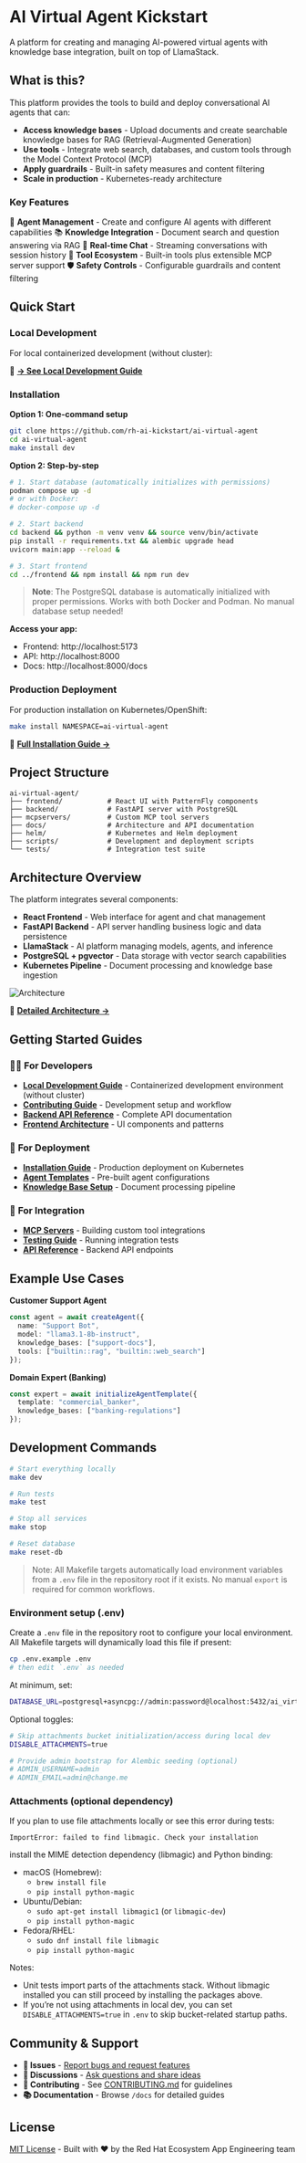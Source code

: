 # AI Virtual Agent Kickstart

A platform for creating and managing AI-powered virtual agents with knowledge base integration, built on top of LlamaStack.

## What is this?

This platform provides the tools to build and deploy conversational AI agents that can:

- **Access knowledge bases** - Upload documents and create searchable knowledge bases for RAG (Retrieval-Augmented Generation)
- **Use tools** - Integrate web search, databases, and custom tools through the Model Context Protocol (MCP)
- **Apply guardrails** - Built-in safety measures and content filtering
- **Scale in production** - Kubernetes-ready architecture

### Key Features

🤖 **Agent Management** - Create and configure AI agents with different capabilities
📚 **Knowledge Integration** - Document search and question answering via RAG
💬 **Real-time Chat** - Streaming conversations with session history
🔧 **Tool Ecosystem** - Built-in tools plus extensible MCP server support
🛡️ **Safety Controls** - Configurable guardrails and content filtering

## Quick Start

### Local Development

For local containerized development (without cluster):

📖 **[→ See Local Development Guide](DEVELOPMENT.md)**

### Installation

**Option 1: One-command setup**
```bash
git clone https://github.com/rh-ai-kickstart/ai-virtual-agent
cd ai-virtual-agent
make install dev
```

**Option 2: Step-by-step**
```bash
# 1. Start database (automatically initializes with permissions)
podman compose up -d
# or with Docker:
# docker-compose up -d

# 2. Start backend
cd backend && python -m venv venv && source venv/bin/activate
pip install -r requirements.txt && alembic upgrade head
uvicorn main:app --reload &

# 3. Start frontend
cd ../frontend && npm install && npm run dev
```

> **Note**: The PostgreSQL database is automatically initialized with proper permissions. Works with both Docker and Podman. No manual database setup needed!

**Access your app:**
- Frontend: http://localhost:5173
- API: http://localhost:8000
- Docs: http://localhost:8000/docs

### Production Deployment

For production installation on Kubernetes/OpenShift:

```bash
make install NAMESPACE=ai-virtual-agent
```

📖 **[Full Installation Guide →](INSTALLING.md)**

## Project Structure

```
ai-virtual-agent/
├── frontend/           # React UI with PatternFly components
├── backend/            # FastAPI server with PostgreSQL
├── mcpservers/         # Custom MCP tool servers
├── docs/               # Architecture and API documentation
├── helm/               # Kubernetes and Helm deployment
├── scripts/            # Development and deployment scripts
└── tests/              # Integration test suite
```

## Architecture Overview

The platform integrates several components:

- **React Frontend** - Web interface for agent and chat management
- **FastAPI Backend** - API server handling business logic and data persistence
- **LlamaStack** - AI platform managing models, agents, and inference
- **PostgreSQL + pgvector** - Data storage with vector search capabilities
- **Kubernetes Pipeline** - Document processing and knowledge base ingestion

![Architecture](docs/images/architecture.png)

📖 **[Detailed Architecture →](docs/virtual-agents-architecture.md)**

## Getting Started Guides

### 👩‍💻 **For Developers**
- **[Local Development Guide](DEVELOPMENT.md)** - Containerized development environment (without cluster)
- **[Contributing Guide](CONTRIBUTING.md)** - Development setup and workflow
- **[Backend API Reference](docs/api-reference.md)** - Complete API documentation
- **[Frontend Architecture](frontend/README.md)** - UI components and patterns

### 🚀 **For Deployment**
- **[Installation Guide](INSTALLING.md)** - Production deployment on Kubernetes
- **[Agent Templates](docs/agent-templates-ingestion.md)** - Pre-built agent configurations
- **[Knowledge Base Setup](docs/knowledge-base-architecture.md)** - Document processing pipeline

### 🔧 **For Integration**
- **[MCP Servers](mcpservers/README.md)** - Building custom tool integrations
- **[Testing Guide](tests/README.md)** - Running integration tests
- **[API Reference](docs/api-reference.md)** - Backend API endpoints

## Example Use Cases

**Customer Support Agent**
```typescript
const agent = await createAgent({
  name: "Support Bot",
  model: "llama3.1-8b-instruct",
  knowledge_bases: ["support-docs"],
  tools: ["builtin::rag", "builtin::web_search"]
});
```

**Domain Expert (Banking)**
```typescript
const expert = await initializeAgentTemplate({
  template: "commercial_banker",
  knowledge_bases: ["banking-regulations"]
});
```

## Development Commands

```bash
# Start everything locally
make dev

# Run tests
make test

# Stop all services
make stop

# Reset database
make reset-db
```

> Note: All Makefile targets automatically load environment variables from a `.env` file in the repository root if it exists. No manual `export` is required for common workflows.

### Environment setup (.env)

Create a `.env` file in the repository root to configure your local environment. All Makefile targets will dynamically load this file if present:

```bash
cp .env.example .env
# then edit `.env` as needed
```

At minimum, set:

```bash
DATABASE_URL=postgresql+asyncpg://admin:password@localhost:5432/ai_virtual_agent
```

Optional toggles:

```bash
# Skip attachments bucket initialization/access during local dev
DISABLE_ATTACHMENTS=true

# Provide admin bootstrap for Alembic seeding (optional)
# ADMIN_USERNAME=admin
# ADMIN_EMAIL=admin@change.me
```

### Attachments (optional dependency)

If you plan to use file attachments locally or see this error during tests:

```
ImportError: failed to find libmagic. Check your installation
```

install the MIME detection dependency (libmagic) and Python binding:

- macOS (Homebrew):
  - `brew install file`
  - `pip install python-magic`
- Ubuntu/Debian:
  - `sudo apt-get install libmagic1` (or `libmagic-dev`)
  - `pip install python-magic`
- Fedora/RHEL:
  - `sudo dnf install file libmagic`
  - `pip install python-magic`

Notes:
- Unit tests import parts of the attachments stack. Without libmagic installed you can still proceed by installing the packages above.
- If you’re not using attachments in local dev, you can set `DISABLE_ATTACHMENTS=true` in `.env` to skip bucket-related startup paths.


## Community & Support

- **🐛 Issues** - [Report bugs and request features](https://github.com/rh-ai-kickstart/ai-virtual-agent/issues)
- **💬 Discussions** - [Ask questions and share ideas](https://github.com/rh-ai-kickstart/ai-virtual-agent/discussions)
- **🤝 Contributing** - See [CONTRIBUTING.md](CONTRIBUTING.md) for guidelines
- **📚 Documentation** - Browse `/docs` for detailed guides

## License

[MIT License](LICENSE) - Built with ❤️ by the Red Hat Ecosystem App Engineering team

